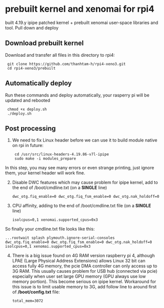 # prebuilt kernel and xenomai for rpi4
built 4.19.y ipipe patched kernel + prebuilt xenomai user-space libraries and tool. Pull down and deploy

Download prebuilt kernel
------------
Download and transfer all files in this directory to rpi4:

     git clone https://github.com/thanhtam-h/rpi4-xeno3.git
	 cd rpi4-xeno3/prebuilt
     
Automatically deploy
------------
Run these commands and deploy automatically, your rasperry pi will be updated and rebooted 
	
	 chmod +x deploy.sh
	 ./deploy.sh
	 	 
Post processing
------------ 
1. We need to fix Linux header before we can use it to build module native on rpi in future:
	```
	 cd /usr/src/linux-headers-4.19.86-v7l-ipipe
	 sudo make -i modules_prepare
	```
In this step, you may see many errors or even strange printing, just ignore them, your kernel header will work fine. 

2. Disable DWC features which may cause problem for ipipe kernel, add to the end of /boot/cmdline.txt (on a **SINGLE** line)
	```
	dwc_otg.fiq_enable=0 dwc_otg.fiq_fsm_enable=0 dwc_otg.nak_holdoff=0 
	```
3. CPU affinity, adding to the end of /boot/cmdline.txt file (on a **SINGLE** line)
	```
	isolcpus=0,1 xenomai.supported_cpus=0x3
	```
So finally your cmdline.txt file looks like this:
```
...rootwait splash plymouth.ignore-serial-consoles dwc_otg.fiq_enable=0 dwc_otg.fiq_fsm_enable=0 dwc_otg.nak_holdoff=0 isolcpus=0,1 xenomai.supported_cpus=0x3
```
4. There is a big issue found on 4G RAM version raspberry pi 4, although LPAE (Large Physical Address Extensions) allows Linux 32 bit can access fully 4G memory, the pcie DMA controller can only access up to 3G RAM. This usually causes problem for USB hub (connected via pcie) especially when user set large GPU memory (GPU always use low memory portion). This become serious on ipipe kernel. 
Workaround for this issue is to limit usable memory to 3G, add follow line to around first of **/boot/config.txt** file:
	```
	total_mem=3072
	```



